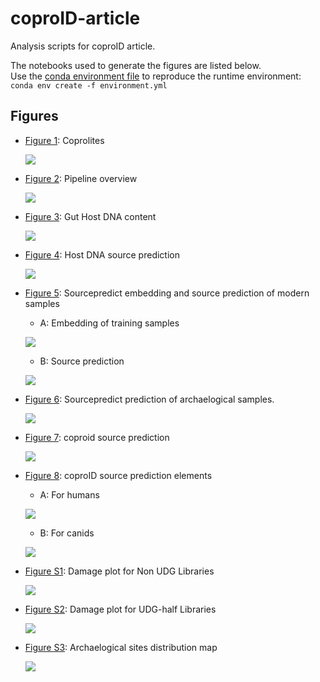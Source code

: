 # coproID-article

Analysis scripts for coproID article.

The notebooks used to generate the figures are listed below.  
Use the [conda environment file](environment.yml) to reproduce the runtime environment:  
`conda env create -f environment.yml`


## Figures

- [Figure 1](figures/figure1): Coprolites

    ![](figures/figure1/figure1.png)
    
- [Figure 2](figures/figure2): Pipeline overview

    ![](figures/figure2/figure2.png)
    
- [Figure 3](figures/figure3): Gut Host DNA content

    ![](figures/figure3/results/figure3.png)
    
- [Figure 4](figures/figure4): Host DNA source prediction 

    ![](figures/figure4/results/figure4.png)
    
- [Figure 5](figures/figure5): Sourcepredict embedding  and source prediction of modern samples

    - A: Embedding of training samples

    ![](figures/figure5/results/figure5A.png)

    - B: Source prediction

    ![](figures/figure5/results/figure5B.png)

- [Figure 6](figures/figure6): Sourcepredict prediction of archaelogical samples.

    ![](figures/figure6/results/figure6.png)
    
- [Figure 7](figures/figure7-8): coproid source prediction

    ![](figures/figure7-8/results/figure7.png)

- [Figure 8](figures/figure7-8): coproID source prediction elements
    
    - A: For humans
        
    ![](figures/figure7-8/results/figure8A.png)

    - B: For canids

    ![](figures/figure7-8/results/figure8B.png)
    
- [Figure S1](figures/figureS1): Damage plot for Non UDG Libraries

    ![](figures/figureS1/results/non_udg.png)
    
- [Figure S2](figures/figureS2): Damage plot for UDG-half Libraries

    ![](figures/figureS1/results/udg_half.png)

- [Figure S3](figures/figureS3): Archaelogical sites distribution map

    ![](figures/figureS3/figureS3.png)